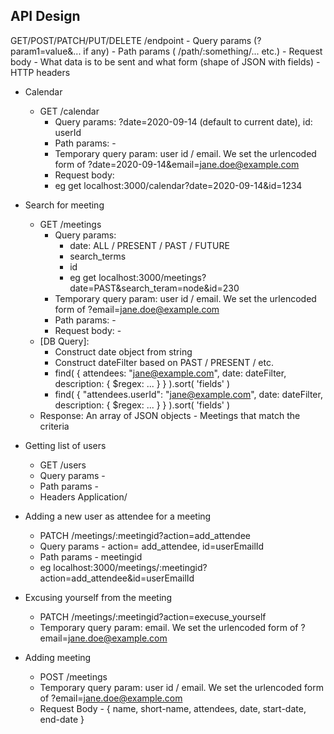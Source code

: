 ## API Design

GET/POST/PATCH/PUT/DELETE /endpoint
    - Query params (?param1=value&... if any)
    - Path params ( /path/:something/... etc.)
    - Request body - What data is to be sent and what form (shape of JSON with fields)
    - HTTP headers

- Calendar
    - GET /calendar 
        - Query params: ?date=2020-09-14 (default to current date), id: userId
        - Path params: -
        - Temporary query param: user id / email. We set the urlencoded form of ?date=2020-09-14&email=jane.doe@example.com
        - Request body:
        - eg get localhost:3000/calendar?date=2020-09-14&id=1234

- Search for meeting
    - GET /meetings
        - Query params:
            - date: ALL / PRESENT / PAST / FUTURE
            - search_terms
            - id
            - eg get localhost:3000/meetings?date=PAST&search_teram=node&id=230
        - Temporary query param: user id / email. We set the urlencoded form of ?email=jane.doe@example.com
        - Path params: - 
        - Request body: -
    - [DB Query]:
        - Construct date object from string
        - Construct dateFilter based on PAST / PRESENT / etc.
        - find( { attendees: "jane@example.com",  date: dateFilter, description: { $regex: ... } } ).sort( 'fields' )
        - find( { "attendees.userId": "jane@example.com",  date: dateFilter, description: { $regex: ... } } ).sort( 'fields' )
    - Response: An array of JSON objects - Meetings that match the criteria

- Getting list of users
    - GET /users
    - Query params - 
    - Path params - 
    - Headers Application/

- Adding a new user as attendee for a meeting
    - PATCH /meetings/:meetingid?action=add_attendee
    - Query params - action= add_attendee, id=userEmailId
    - Path params - meetingid
    - eg localhost:3000/meetings/:meetingid?action=add_attendee&id=userEmailId

- Excusing yourself from the meeting
    - PATCH /meetings/:meetingid?action=execuse_yourself
    - Temporary query param: email. We set the urlencoded form of ?email=jane.doe@example.com

- Adding meeting
    - POST /meetings
    - Temporary query param: user id / email. We set the urlencoded form of ?email=jane.doe@example.com
    - Request Body - {
        name, short-name, attendees, date, start-date, end-date
    }

